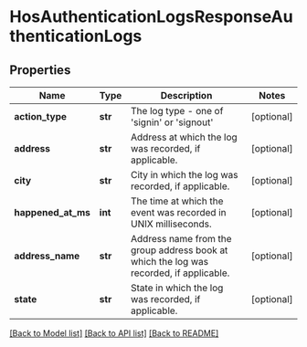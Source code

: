 # HosAuthenticationLogsResponseAuthenticationLogs

## Properties
Name | Type | Description | Notes
------------ | ------------- | ------------- | -------------
**action_type** | **str** | The log type - one of &#39;signin&#39; or &#39;signout&#39; | [optional] 
**address** | **str** | Address at which the log was recorded, if applicable. | [optional] 
**city** | **str** | City in which the log was recorded, if applicable. | [optional] 
**happened_at_ms** | **int** | The time at which the event was recorded in UNIX milliseconds. | [optional] 
**address_name** | **str** | Address name from the group address book at which the log was recorded, if applicable. | [optional] 
**state** | **str** | State in which the log was recorded, if applicable. | [optional] 

[[Back to Model list]](../README.md#documentation-for-models) [[Back to API list]](../README.md#documentation-for-api-endpoints) [[Back to README]](../README.md)


